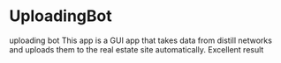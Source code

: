 # UploadingBot
 uploading bot
This app is a GUI app that takes data from distill networks and uploads them to the real estate site automatically.
Excellent result
